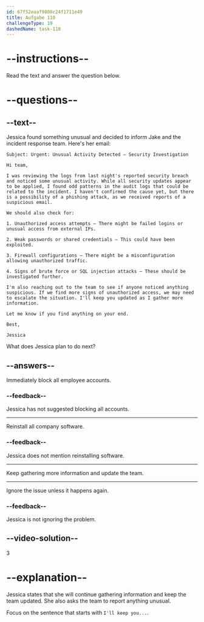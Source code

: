 ```yaml
---
id: 67f52eaaf9808c24f1711e49
title: Aufgabe 110
challengeType: 19
dashedName: task-110
---
```


<!-- READING -->

# --instructions--

Read the text and answer the question below.

# --questions--

## --text--

Jessica found something unusual and decided to inform Jake and the incident response team. Here's her email:

`Subject: Urgent: Unusual Activity Detected – Security Investigation`

`Hi team,`

`I was reviewing the logs from last night's reported security breach and noticed some unusual activity. While all security updates appear to be applied, I found odd patterns in the audit logs that could be related to the incident. I haven't confirmed the cause yet, but there is a possibility of a phishing attack, as we received reports of a suspicious email.`

`We should also check for:`

`1. Unauthorized access attempts – There might be failed logins or unusual access from external IPs.`

`2. Weak passwords or shared credentials – This could have been exploited.`

`3. Firewall configurations – There might be a misconfiguration allowing unauthorized traffic.`

`4. Signs of brute force or SQL injection attacks – These should be investigated further.`

`I'm also reaching out to the team to see if anyone noticed anything suspicious. If we find more signs of unauthorized access, we may need to escalate the situation. I'll keep you updated as I gather more information.`

`Let me know if you find anything on your end.`

`Best,`

`Jessica`

What does Jessica plan to do next?

## --answers--

Immediately block all employee accounts.

### --feedback--

Jessica has not suggested blocking all accounts.

---

Reinstall all company software.

### --feedback--

Jessica does not mention reinstalling software.

---

Keep gathering more information and update the team.

---

Ignore the issue unless it happens again.

### --feedback--

Jessica is not ignoring the problem.

## --video-solution--

3

# --explanation--

Jessica states that she will continue gathering information and keep the team updated. She also asks the team to report anything unusual.

Focus on the sentence that starts with `I'll keep you...`.
